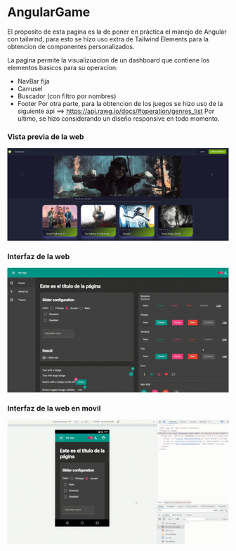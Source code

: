 # AngularGame

El proposito de esta pagina es la de poner en práctica el manejo de Angular con tailwind, para esto se hizo uso extra de Tailwind Elements para la obtencion de componentes personalizados.

La pagina permite la visualizuacion de un dashboard que contiene los elementos basicos para su operacion:
- NavBar fija
- Carrusel
- Buscador (con filtro por nombres)
- Footer
Por otra parte, para la obtencion de los juegos se hizo uso de la siguiente api ==> https://api.rawg.io/docs/#operation/genres_list
Por ultimo, se hizo considerando un diseño responsive en todo momento.

### Vista previa de la web
![Imagen general de la web](https://github.com/Orianig/angular-game-store/blob/main/src/assets/images/Captura-readme.JPG)

### Interfaz de la web
![Imagen general de la web](https://github.com/Orianig/angular-game-store/blob/main/src/assets/images/theme-color-ordenador.gif)

### Interfaz de la web en movil
![Imagen general de la web](https://github.com/Orianig/angular-game-store/blob/main/src/assets/images/theme-color-movil.gif)
